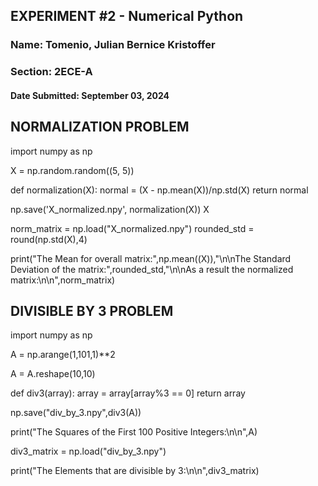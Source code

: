 ## **EXPERIMENT #2 - Numerical Python**
### Name: Tomenio, Julian Bernice Kristoffer
### Section: 2ECE-A

#### Date Submitted: September 03, 2024

## NORMALIZATION PROBLEM
import numpy as np

X = np.random.random((5, 5))

def normalization(X):
    normal = (X - np.mean(X))/np.std(X)
    return normal

np.save('X_normalized.npy', normalization(X))
X

norm_matrix = np.load("X_normalized.npy")
rounded_std = round(np.std(X),4)

print("The Mean for overall matrix:",np.mean((X)),"\n\nThe Standard Deviation of the matrix:",rounded_std,"\n\nAs a result the normalized matrix:\n\n",norm_matrix)

## DIVISIBLE BY 3 PROBLEM
import numpy as np

A = np.arange(1,101,1)**2

A = A.reshape(10,10)

def div3(array):
    array = array[array%3 == 0]
    return array

np.save("div_by_3.npy",div3(A))

print("The Squares of the First 100 Positive Integers:\n\n",A)

div3_matrix = np.load("div_by_3.npy")

print("The Elements that are divisible by 3:\n\n",div3_matrix)
